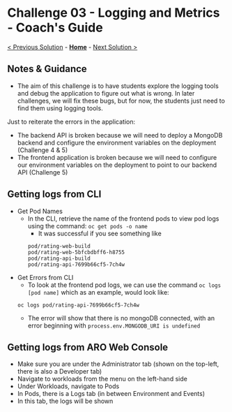 # Challenge 03 - Logging and Metrics - Coach's Guide 

[< Previous Solution](./Solution-02.md) - **[Home](./README.md)** - [Next Solution >](./Solution-04.md)

## Notes & Guidance
- The aim of this challenge is to have students explore the logging tools and debug the application to figure out what is wrong. In later challenges, we will fix these bugs, but for now, the students just need to find them using logging tools. 

Just to reiterate the errors in the application:
  - The backend API is broken because we will need to deploy a MongoDB backend and configure the environment variables on the deployment (Challenge 4 & 5)
  - The frontend application is broken because we will need to configure our environment variables on the deployment to point to our backend API (Challenge 5)

## Getting logs from CLI
- Get Pod Names
  - In the CLI, retrieve the name of the frontend pods to view pod logs using the command:
  `oc get pods -o name`
    - It was successful if you see something like
    ```
    pod/rating-web-build
    pod/rating-web-5bfcbdbff6-h8755
    pod/rating-api-build
    pod/rating-api-7699b66cf5-7ch4w 
    ```
- Get Errors from CLI
  - To look at the frontend pod logs, we can use the command `oc logs [pod name]` which as an example, would look like:
  ```
  oc logs pod/rating-api-7699b66cf5-7ch4w 
  ```
  - The error will show that there is no mongoDB connected, with an error beginning with `process.env.MONGODB_URI is undefined`

## Getting logs from ARO Web Console
- Make sure you are under the Administrator tab (shown on the top-left, there is also a Developer tab)
- Navigate to workloads from the menu on the left-hand side
- Under Workloads, navigate to Pods
- In Pods, there is a Logs tab (in between Environment and Events)
- In this tab, the logs will be shown
